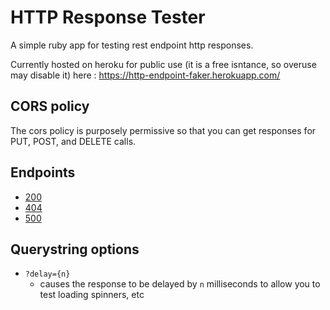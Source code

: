 # HTTP Response Tester
A simple ruby app for testing rest endpoint http responses. 

Currently hosted on heroku for public use (it is a free isntance, so overuse may disable it) here : https://http-endpoint-faker.herokuapp.com/

## CORS policy
The cors policy is purposely permissive so that you can get responses for PUT, POST, and DELETE calls.  

## Endpoints
- [200](https://http-endpoint-faker.herokuapp.com/200)
- [404](https://http-endpoint-faker.herokuapp.com/404)
- [500](https://http-endpoint-faker.herokuapp.com/500)

## Querystring options
- `?delay={n}` 
    - causes the response to be delayed by `n` milliseconds to allow you to test loading spinners, etc
